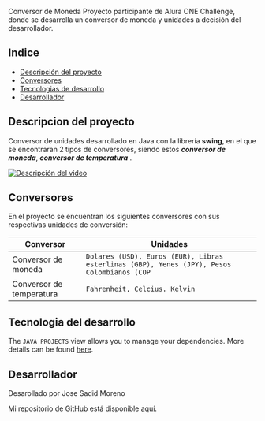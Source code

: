  Conversor de Moneda
Proyecto participante de Alura ONE Challenge, donde se desarrolla un conversor de moneda y unidades a decisión del desarrollador.

## Indice
* [Descripción del proyecto](#descripcion-del-proyecto)
* [Conversores](#conversores)
* [Tecnologias de desarrollo](#tecnologias-de-desarrollo)
* [Desarrollador](#desarollador)

## Descripcion del proyecto
Conversor de unidades desarrollado en Java con la librería **swing**, en el que se encontraran 2 tipos de conversores, siendo estos ***conversor de moneda***, ***conversor de temperatura*** .

[![Descripción del video](https://i9.ytimg.com/vi_webp/SbISVoACio4/mq1.webp?sqp=CJCU76AG-oaymwEmCMACELQB8quKqQMa8AEB-AH6CYAC0AWKAgwIABABGGUgYShNMA8=&rs=AOn4CLAazPDcgLZJgmWIfLasK1Tzi39wHQ)](https://youtu.be/SbISVoACio4)


## Conversores

En el proyecto se encuentran los siguientes conversores con sus respectivas unidades de conversión:

|           Conversor     |Unidades                                                   |
|----------------|-------------------------------|
|Conversor de moneda |`Dolares (USD), Euros (EUR), Libras esterlinas (GBP), Yenes (JPY), Pesos Colombianos (COP `                        |
|Conversor de temperatura          |`Fahrenheit, Celcius. Kelvin`            |           



## Tecnologia del desarrollo
The `JAVA PROJECTS` view allows you to manage your dependencies. More details can be found [here](https://github.com/microsoft/vscode-java-dependency#manage-dependencies).

## Desarrollador
Desarollado por Jose Sadid Moreno

Mi repositorio de GitHub está disponible [aquí](https://github.com/sadid8).

